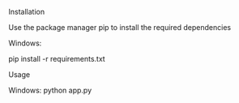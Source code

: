 Installation


Use the package manager pip to install the required dependencies

Windows:

pip install -r requirements.txt 

Usage


Windows:
python app.py
